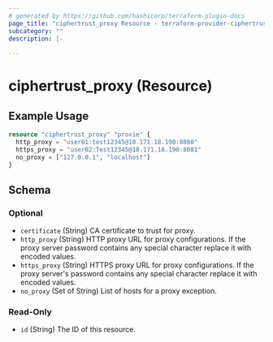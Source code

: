 ```yaml
---
# generated by https://github.com/hashicorp/terraform-plugin-docs
page_title: "ciphertrust_proxy Resource - terraform-provider-ciphertrust"
subcategory: ""
description: |-
  
---
```


# ciphertrust_proxy (Resource)



## Example Usage

```terraform
resource "ciphertrust_proxy" "proxie" {
  http_proxy = "user01:test12345@10.171.18.190:8080"
  https_proxy = "user02:Test12345@10.171.18.190:8081"
  no_proxy = ["127.0.0.1", "localhost"]
}
```

<!-- schema generated by tfplugindocs -->
## Schema

### Optional

- `certificate` (String) CA certificate to trust for proxy.
- `http_proxy` (String) HTTP proxy URL for proxy configurations. If the proxy server password contains any special character replace it with encoded values.
- `https_proxy` (String) HTTPS proxy URL for proxy configurations. If the proxy server's password contains any special character replace it with encoded values.
- `no_proxy` (Set of String) List of hosts for a proxy exception.

### Read-Only

- `id` (String) The ID of this resource.


